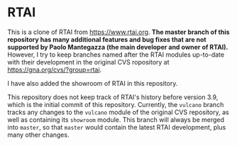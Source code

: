 RTAI
====

This is a clone of RTAI from https://www.rtai.org.  **The master branch of this
repository has many additional features and bug fixes that are not supported
by Paolo Mantegazza (the main developer and owner of RTAI).**  However, I try
to keep branches named after the RTAI modules up-to-date with their development
in the original CVS ropository at https://gna.org/cvs/?group=rtai.

I have also added the showroom of RTAI in this repository.

This repository does not keep track of RTAI's history before version 3.9, which
is the initial commit of this repository.  Currently, the `vulcano` branch tracks
any changes to the `vulcano` module of the original CVS repository, as well
as containing its `showroom` module.  This branch will always be merged into
`master`, so that `master` would contain the latest RTAI development, plus many
other changes.
